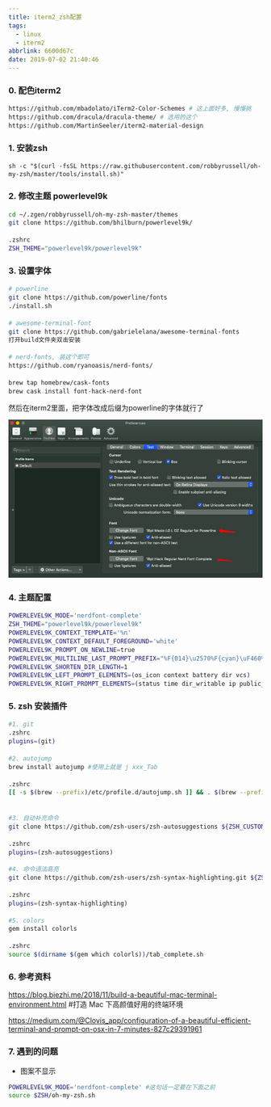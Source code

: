 ```yaml
---
title: iterm2_zsh配置
tags:
  - linux
  - iterm2
abbrlink: 6600d67c
date: 2019-07-02 21:40:46
---
```


### 0. 配色iterm2

```bash
https://github.com/mbadolato/iTerm2-Color-Schemes # 这上面好多, 慢慢挑
https://github.com/dracula/dracula-theme/ # 选用的这个
https://github.com/MartinSeeler/iterm2-material-design 
```



### 1. 安装zsh

```
sh -c "$(curl -fsSL https://raw.githubusercontent.com/robbyrussell/oh-my-zsh/master/tools/install.sh)"
```



### 2. 修改主题 powerlevel9k

```bash
cd ~/.zgen/robbyrussell/oh-my-zsh-master/themes
git clone https://github.com/bhilburn/powerlevel9k/

.zshrc
ZSH_THEME="powerlevel9k/powerlevel9k"
```

<!-- more -->

### 3. 设置字体

```bash
# powerline
git clone https://github.com/powerline/fonts
./install.sh

# awesome-terminal-font
git clone https://github.com/gabrielelana/awesome-terminal-fonts
打开build文件夹双击安装

# nerd-fonts, 装这个即可
https://github.com/ryanoasis/nerd-fonts/

brew tap homebrew/cask-fonts
brew cask install font-hack-nerd-font
```



然后在iterm2里面，把字体改成后缀为powerline的字体就行了

![1](iterm2_zsh配置/1.png)





### 4. 主题配置

```bash
POWERLEVEL9K_MODE='nerdfont-complete'
ZSH_THEME="powerlevel9k/powerlevel9k"
POWERLEVEL9K_CONTEXT_TEMPLATE='%n'
POWERLEVEL9K_CONTEXT_DEFAULT_FOREGROUND='white'
POWERLEVEL9K_PROMPT_ON_NEWLINE=true
POWERLEVEL9K_MULTILINE_LAST_PROMPT_PREFIX="%F{014}\u2570%F{cyan}\uF460%F{073}\uF460%F{109}\uF460%f "
POWERLEVEL9K_SHORTEN_DIR_LENGTH=1
POWERLEVEL9K_LEFT_PROMPT_ELEMENTS=(os_icon context battery dir vcs)
POWERLEVEL9K_RIGHT_PROMPT_ELEMENTS=(status time dir_writable ip public_ip ram load background_jobs)
```





### 5. zsh 安装插件

```bash
#1. git
.zshrc
plugins=(git)

#2. autojump
brew install autojump #使用上就是 j xxx_Tab

.zshrc
[[ -s $(brew --prefix)/etc/profile.d/autojump.sh ]] && . $(brew --prefix)/etc/profile.d/autojump.sh


#3. 自动补充命令
git clone https://github.com/zsh-users/zsh-autosuggestions ${ZSH_CUSTOM:-~/.oh-my-zsh/custom}/plugins/zsh-autosuggestions

.zshrc
plugins=(zsh-autosuggestions)

#4. 命令语法高亮
git clone https://github.com/zsh-users/zsh-syntax-highlighting.git ${ZSH_CUSTOM:-~/.oh-my-zsh/custom}/plugins/zsh-syntax-highlighting

.zshrc
plugins=(zsh-syntax-highlighting)

#5. colors
gem install colorls

.zshrc
source $(dirname $(gem which colorls))/tab_complete.sh
```





### 6. 参考资料

https://blog.biezhi.me/2018/11/build-a-beautiful-mac-terminal-environment.html #打造 Mac 下高颜值好用的终端环境

https://medium.com/@Clovis_app/configuration-of-a-beautiful-efficient-terminal-and-prompt-on-osx-in-7-minutes-827c29391961



### 7. 遇到的问题

+ 图案不显示

```bash
POWERLEVEL9K_MODE='nerdfont-complete' #这句话一定要在下面之前
source $ZSH/oh-my-zsh.sh
```

